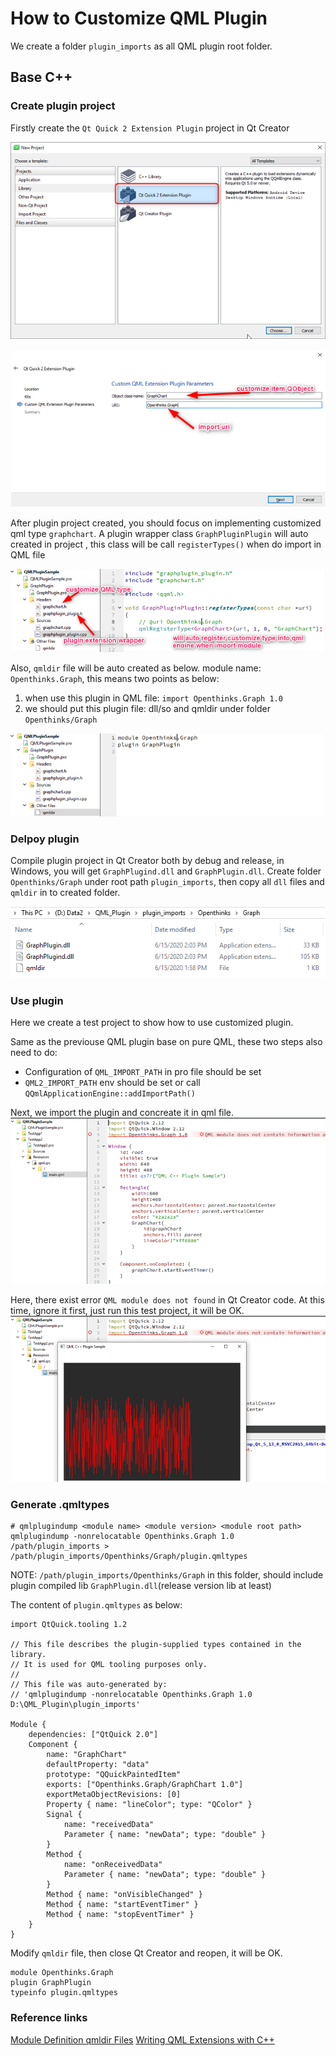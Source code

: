 # How to Customize QML Plugin

We create a folder `plugin_imports` as all QML plugin root folder.

## Base C++

### Create plugin project

Firstly create the `Qt Quick 2 Extension Plugin` project in Qt Creator

![](img/plugin_project.png)

![](img/plugin_project_name.png)

After plugin project created, you should focus on implementing customized qml type `graphchart`.
A plugin wrapper class `GraphPluginPlugin` will auto created in project , this class will be call `registerTypes()` when do import in QML file

![](img/plugin_project_structure.png)

Also, `qmldir` file will be auto created as below.
module name: `Openthinks.Graph`, this means two points as below:
1. when use this plugin in QML file: `import Openthinks.Graph 1.0`
2. we should put this plugin file: dll/so and qmldir under folder `Openthinks/Graph`

![](img/plugin_project_qmldir.png)

### Delpoy plugin
Compile plugin project in Qt Creator both by debug and release, in Windows, you will get `GraphPlugind.dll` and `GraphPlugin.dll`.
Create folder `Openthinks/Graph` under root path `plugin_imports`, then copy all `dll` files and `qmldir` in to created folder.

![](img/plugin_deploy.png)

### Use plugin
Here we create a test project to show how to use customized plugin.

Same as the previouse QML plugin base on pure QML, these two steps also need to do:
* Configuration of  `QML_IMPORT_PATH` in pro file should be set
* `QML2_IMPORT_PATH` env should be set or call `QQmlApplicationEngine::addImportPath()`

Next, we import the plugin and concreate it  in qml file.
![](img/plugin_usage.png)

Here, there exist error `QML module does not found` in Qt Creator code.
At this time, ignore it first, just run this test project, it will be OK.
![](img/plugin_usage_2.png)

### Generate .qmltypes

```shell
# qmlplugindump <module name> <module version> <module root path>
qmlplugindump -nonrelocatable Openthinks.Graph 1.0 /path/plugin_imports > /path/plugin_imports/Openthinks/Graph/plugin.qmltypes
```
NOTE: `/path/plugin_imports/Openthinks/Graph` in this folder, should include plugin compiled lib `GraphPlugin.dll`(release version lib at least)

The content of `plugin.qmltypes`  as below:
```
import QtQuick.tooling 1.2

// This file describes the plugin-supplied types contained in the library.
// It is used for QML tooling purposes only.
//
// This file was auto-generated by:
// 'qmlplugindump -nonrelocatable Openthinks.Graph 1.0 D:\QML_Plugin\plugin_imports'

Module {
    dependencies: ["QtQuick 2.0"]
    Component {
        name: "GraphChart"
        defaultProperty: "data"
        prototype: "QQuickPaintedItem"
        exports: ["Openthinks.Graph/GraphChart 1.0"]
        exportMetaObjectRevisions: [0]
        Property { name: "lineColor"; type: "QColor" }
        Signal {
            name: "receivedData"
            Parameter { name: "newData"; type: "double" }
        }
        Method {
            name: "onReceivedData"
            Parameter { name: "newData"; type: "double" }
        }
        Method { name: "onVisibleChanged" }
        Method { name: "startEventTimer" }
        Method { name: "stopEventTimer" }
    }
}
```

Modify `qmldir` file, then close Qt Creator and reopen, it will be OK.
```
module Openthinks.Graph
plugin GraphPlugin
typeinfo plugin.qmltypes
```

###  Reference links

[Module Definition qmldir Files](https://doc.qt.io/qt-5/qtqml-modules-qmldir.html)
[Writing QML Extensions with C++](https://doc.qt.io/qt-5/qtqml-tutorials-extending-qml-example.html)